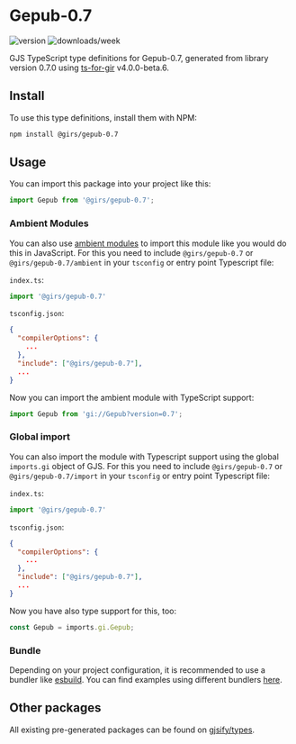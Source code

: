 
# Gepub-0.7

![version](https://img.shields.io/npm/v/@girs/gepub-0.7)
![downloads/week](https://img.shields.io/npm/dw/@girs/gepub-0.7)


GJS TypeScript type definitions for Gepub-0.7, generated from library version 0.7.0 using [ts-for-gir](https://github.com/gjsify/ts-for-gir) v4.0.0-beta.6.


## Install

To use this type definitions, install them with NPM:
```bash
npm install @girs/gepub-0.7
```

## Usage

You can import this package into your project like this:
```ts
import Gepub from '@girs/gepub-0.7';
```

### Ambient Modules

You can also use [ambient modules](https://github.com/gjsify/ts-for-gir/tree/main/packages/cli#ambient-modules) to import this module like you would do this in JavaScript.
For this you need to include `@girs/gepub-0.7` or `@girs/gepub-0.7/ambient` in your `tsconfig` or entry point Typescript file:

`index.ts`:
```ts
import '@girs/gepub-0.7'
```

`tsconfig.json`:
```json
{
  "compilerOptions": {
    ...
  },
  "include": ["@girs/gepub-0.7"],
  ...
}
```

Now you can import the ambient module with TypeScript support: 

```ts
import Gepub from 'gi://Gepub?version=0.7';
```

### Global import

You can also import the module with Typescript support using the global `imports.gi` object of GJS.
For this you need to include `@girs/gepub-0.7` or `@girs/gepub-0.7/import` in your `tsconfig` or entry point Typescript file:

`index.ts`:
```ts
import '@girs/gepub-0.7'
```

`tsconfig.json`:
```json
{
  "compilerOptions": {
    ...
  },
  "include": ["@girs/gepub-0.7"],
  ...
}
```

Now you have also type support for this, too:

```ts
const Gepub = imports.gi.Gepub;
```

### Bundle

Depending on your project configuration, it is recommended to use a bundler like [esbuild](https://esbuild.github.io/). You can find examples using different bundlers [here](https://github.com/gjsify/ts-for-gir/tree/main/examples).

## Other packages

All existing pre-generated packages can be found on [gjsify/types](https://github.com/gjsify/types).

